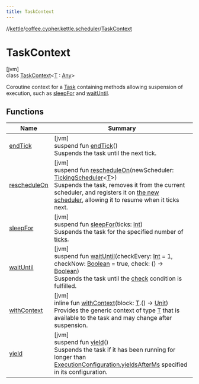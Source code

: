 ```yaml
---
title: TaskContext
---
```

//[kettle](../../../index.html)/[coffee.cypher.kettle.scheduler](../index.html)/[TaskContext](index.html)



# TaskContext



[jvm]\
class [TaskContext](index.html)&lt;[T](index.html) : [Any](https://kotlinlang.org/api/latest/jvm/stdlib/kotlin/-any/index.html)&gt;

Coroutine context for a [Task](../-task/index.html) containing methods allowing suspension of execution, such as [sleepFor](sleep-for.html) and [waitUntil](wait-until.html).



## Functions


| Name | Summary |
|---|---|
| [endTick](end-tick.html) | [jvm]<br>suspend fun [endTick](end-tick.html)()<br>Suspends the task until the next tick. |
| [rescheduleOn](reschedule-on.html) | [jvm]<br>suspend fun [rescheduleOn](reschedule-on.html)(newScheduler: [TickingScheduler](../-ticking-scheduler/index.html)&lt;[T](index.html)&gt;)<br>Suspends the task, removes it from the current scheduler, and registers it on [the new scheduler](reschedule-on.html), allowing it to resume when it ticks next. |
| [sleepFor](sleep-for.html) | [jvm]<br>suspend fun [sleepFor](sleep-for.html)(ticks: [Int](https://kotlinlang.org/api/latest/jvm/stdlib/kotlin/-int/index.html))<br>Suspends the task for the specified number of [ticks](sleep-for.html). |
| [waitUntil](wait-until.html) | [jvm]<br>suspend fun [waitUntil](wait-until.html)(checkEvery: [Int](https://kotlinlang.org/api/latest/jvm/stdlib/kotlin/-int/index.html) = 1, checkNow: [Boolean](https://kotlinlang.org/api/latest/jvm/stdlib/kotlin/-boolean/index.html) = true, check: () -&gt; [Boolean](https://kotlinlang.org/api/latest/jvm/stdlib/kotlin/-boolean/index.html))<br>Suspends the task until the [check](wait-until.html) condition is fulfilled. |
| [withContext](with-context.html) | [jvm]<br>inline fun [withContext](with-context.html)(block: [T](index.html).() -&gt; [Unit](https://kotlinlang.org/api/latest/jvm/stdlib/kotlin/-unit/index.html))<br>Provides the generic context of type [T](index.html) that is available to the task and may change after suspension. |
| [yield](yield.html) | [jvm]<br>suspend fun [yield](yield.html)()<br>Suspends the task if it has been running for longer than [ExecutionConfiguration.yieldsAfterMs](../-execution-configuration/yields-after-ms.html) specified in its configuration. |

